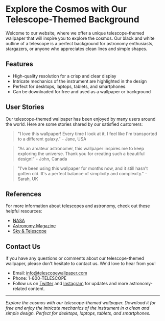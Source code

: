 <!--font:Roboto-->

# Explore the Cosmos with Our Telescope-Themed Background

Welcome to our website, where we offer a unique telescope-themed wallpaper that will inspire you to explore the cosmos. Our black and white outline of a telescope is a perfect background for astronomy enthusiasts, stargazers, or anyone who appreciates clean lines and simple shapes.

## Features

- High-quality resolution for a crisp and clear display
- Intricate mechanics of the instrument are highlighted in the design
- Perfect for desktops, laptops, tablets, and smartphones
- Can be downloaded for free and used as a wallpaper or background

## User Stories

Our telescope-themed wallpaper has been enjoyed by many users around the world. Here are some stories shared by our satisfied customers:

> "I love this wallpaper! Every time I look at it, I feel like I'm transported to a different galaxy." - Jane, USA

> "As an amateur astronomer, this wallpaper inspires me to keep exploring the universe. Thank you for creating such a beautiful design!" - John, Canada

> "I've been using this wallpaper for months now, and it still hasn't gotten old. It's a perfect balance of simplicity and complexity." - Sarah, UK

## References

For more information about telescopes and astronomy, check out these helpful resources:

- [NASA](#)
- [Astronomy Magazine](#)
- [Sky & Telescope](#)

## Contact Us

If you have any questions or comments about our telescope-themed wallpaper, please don't hesitate to contact us. We'd love to hear from you!

- Email: info@telescopewallpaper.com
- Phone: 1-800-TELESCOPE
- Follow us on [Twitter](#) and [Instagram](#) for updates and more astronomy-related content.

---

*Explore the cosmos with our telescope-themed wallpaper. Download it for free and enjoy the intricate mechanics of the instrument in a clean and simple design. Perfect for desktops, laptops, tablets, and smartphones.*

<!--

Write me content for website with wallpaper which alt text is:

"A black and white outline of a telescope, with clean lines and simple shapes that highlight the intricate mechanics of the instrument."

The name/title of the page should not be 1:1 copy of the alt text but rather a real content of the website which is using this wallpaper.

- Use markdown format 
- Start with heading
- Heading should be short and concise
- The content should look like a real website 
- The website should not be about the wallpaper, wallpaper is just a related background
- Heading should be contain work "wallpaper" or "background"
- Include real sections like references, contact, user stories, etc. use things relevant to the page purpose.
- Feel free to use structure like headings, bullets, numbering, blockquotes, paragraphs, horizontal lines, etc.
- You can use formatting like bold or _italic_
- You can include UTF-8 emojis
- Links should be only #hash anchors (and you can refer to the document itself)
- Do not include images


---


# Explore the Cosmos with Our Telescope-Themed Background

Welcome to our website, where we offer a unique telescope-themed wallpaper that will inspire you to explore the cosmos. Our black and white outline of a telescope is a perfect background for astronomy enthusiasts, stargazers, or anyone who appreciates clean lines and simple shapes.

## Features

- High-quality resolution for a crisp and clear display
- Intricate mechanics of the instrument are highlighted in the design
- Perfect for desktops, laptops, tablets, and smartphones
- Can be downloaded for free and used as a wallpaper or background

## User Stories

Our telescope-themed wallpaper has been enjoyed by many users around the world. Here are some stories shared by our satisfied customers:

> "I love this wallpaper! Every time I look at it, I feel like I'm transported to a different galaxy." - Jane, USA

> "As an amateur astronomer, this wallpaper inspires me to keep exploring the universe. Thank you for creating such a beautiful design!" - John, Canada

> "I've been using this wallpaper for months now, and it still hasn't gotten old. It's a perfect balance of simplicity and complexity." - Sarah, UK

## References

For more information about telescopes and astronomy, check out these helpful resources:

- [NASA](#)
- [Astronomy Magazine](#)
- [Sky & Telescope](#)

## Contact Us

If you have any questions or comments about our telescope-themed wallpaper, please don't hesitate to contact us. We'd love to hear from you!

- Email: info@telescopewallpaper.com
- Phone: 1-800-TELESCOPE
- Follow us on [Twitter](#) and [Instagram](#) for updates and more astronomy-related content.

---

*Explore the cosmos with our telescope-themed wallpaper. Download it for free and enjoy the intricate mechanics of the instrument in a clean and simple design. Perfect for desktops, laptops, tablets, and smartphones.*

-->
